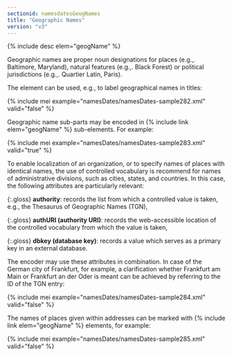 ```yaml
---
sectionid: namesdatesGeogNames
title: "Geographic Names"
version: "v3"
---
```


{% include desc elem="geogName" %} 

Geographic names are proper noun designations for places (e.g.,. Baltimore, Maryland), natural features (e.g.,. Black Forest) or political jurisdictions (e.g.,. Quartier Latin, Paris).

The element can be used, e.g., to label geographical names in titles:

{% include mei example="namesDates/namesDates-sample282.xml" valid="false" %}

Geographic name sub-parts may be encoded in {% include link elem="geogName" %} sub-elements. For example:

{% include mei example="namesDates/namesDates-sample283.xml" valid="true" %}

To enable localization of an organization, or to specify names of places with identical names, the use of controlled vocabulary is recommend for names of administrative divisions, such as cities, states, and countries. In this case, the following attributes are particularly relevant:

{:.gloss}
**authority**: records the list from which a controlled value is taken, e.g., the Thesaurus of Geographic Names (TGN),

{:.gloss}
**authURI (authority URI)**: records the web-accessible location of the controlled vocabulary from which the value is taken,

{:.gloss}
**dbkey (database key)**: records a value which serves as a primary key in an external database.

The encoder may use these attributes in combination. In case of the German city of Frankfurt, for example, a clarification whether Frankfurt am Main or Frankfurt an der Oder is meant can be achieved by referring to the ID of the TGN entry:

{% include mei example="namesDates/namesDates-sample284.xml" valid="false" %}

The names of places given within addresses can be marked with {% include link elem="geogName" %} elements, for example:

{% include mei example="namesDates/namesDates-sample285.xml" valid="false" %}
